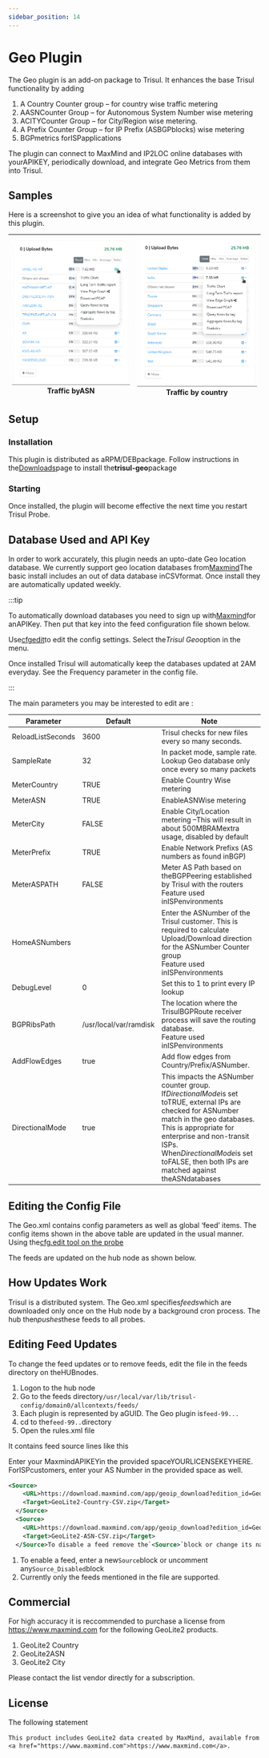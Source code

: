 ```yaml
---
sidebar_position: 14
---
```


# Geo Plugin

The Geo plugin is an add-on package to Trisul. It enhances the base Trisul functionality by adding

1. A Country Counter group – for country wise traffic metering
2. AASNCounter Group – for Autonomous System Number wise metering
3. ACITYCounter Group – for City/Region wise metering.
4. A Prefix Counter Group – for IP Prefix (ASBGPblocks) wise metering
5. BGPmetrics forISPapplications

The plugin can connect to MaxMind and IP2LOC online databases with yourAPIKEY, periodically download, and integrate Geo Metrics from them into Trisul.

## Samples

Here is a screenshot to give you an idea of what functionality is added by this plugin.

| ![](images/trafficbyasn.png)<br/>Traffic byASN | ![](images/trafficbycountry.png)<br/>Traffic by country |
| ------------------------------------------------ | -------------------------------------------------------- |

## Setup

### Installation

This plugin is distributed as aRPM/DEBpackage. Follow instructions in the[Downloads](https://trisul.org/download)page to install the**trisul-geo**package

### Starting

Once installed, the plugin will become effective the next time you restart Trisul Probe.

## Database Used and API Key

In order to work accurately, this plugin needs an upto-date Geo location database. We currently support geo location databases from[Maxmind](https://www.maxmind.com/)The basic install includes an out of data database inCSVformat. Once install they are automatically updated weekly.

:::tip

To automatically download databases you need to sign up with[Maxmind](https://www.maxmind.com/)for anAPIKey. Then put that key into the feed configuration file shown below.

Use[cfgedit](/docs/ref/plugin_configuration )to edit the config settings. Select the*Trisul Geo*option in the menu.

Once installed Trisul will automatically keep the databases updated at 2AM everyday. See the Frequency parameter in the config file.

:::

The main parameters you may be interested to edit are :

| Parameter         | Default                | Note   |
| ----------------- | ---------------------- | --------|
| ReloadListSeconds | 3600                   | Trisul checks for new files every so many seconds.|
| SampleRate        | 32                     | In packet mode, sample rate. Lookup Geo database only once every so many packets  |
| MeterCountry      | TRUE                   | Enable Country Wise metering  |
| MeterASN          | TRUE                   | EnableASNWise metering  |
| MeterCity         | FALSE                  | Enable City/Location metering –This will result in about 500MBRAMextra usage, disabled by default  |
| MeterPrefix       | TRUE                   | Enable Network Prefixs (AS numbers as found inBGP) |
| MeterASPATH       | FALSE                  | Meter AS Path based on theBGPPeering established by Trisul with the routers<br/>Feature used inISPenvironments  |
| HomeASNumbers     |          | Enter the ASNumber of the Trisul customer. This is required to calculate Upload/Download direction for the ASNumber Counter group<br/>Feature used inISPenvironments  |
| DebugLevel        | 0                      | Set this to 1 to print every IP lookup   |
| BGPRibsPath       | /usr/local/var/ramdisk | The location where the TrisulBGPRoute receiver process will save the routing database.<br/>Feature used inISPenvironments |
| AddFlowEdges      | true                   | Add flow edges from Country/Prefix/ASNumber. |
| DirectionalMode   | true                   | This impacts the ASNumber counter group. If*DirectionalMode*is set toTRUE, external IPs are checked for ASNumber match in the geo databases. This is appropriate for enterprise and non-transit ISPs. When*DirectionalMode*is set toFALSE, then both IPs are matched against theASNdatabases |

## Editing the Config File

The Geo.xml contains config parameters as well as global ‘feed’ items. The config items shown in the above table are updated in the usual manner. Using the[cfg.edit tool on the probe](/docs/ref/plugin_configuration )

The feeds are updated on the hub node as shown below.

## How Updates Work

Trisul is a distributed system. The Geo.xml specifies*feeds*which are downloaded only once on the Hub node by a background cron process. The hub then*pushes*these feeds to all probes.

## Editing Feed Updates

To change the feed updates or to remove feeds, edit the file in the feeds directory on theHUBnodes.

1. Logon to the hub node
2. Go to the feeds directory`/usr/local/var/lib/trisul-config/domain0/allcontexts/feeds/`
3. Each plugin is represented by aGUID. The Geo plugin is`feed-99...`
4. cd to the`feed-99..`directory
5. Open the rules.xml file

It contains feed source lines like this

Enter your MaxmindAPIKEYin the provided spaceYOURLICENSEKEYHERE. ForISPcustomers, enter your AS Number in the provided space as well.

```xml
<Source>
    <URL>https://download.maxmind.com/app/geoip_download?edition_id=GeoLite2-Country-CSV&license_key=YOURLICENSEKEYHERE&suffix=zip</URL>
    <Target>GeoLite2-Country-CSV.zip</Target>
  </Source>
  <Source>
    <URL>https://download.maxmind.com/app/geoip_download?edition_id=GeoLite2-ASN-CSV&license_key=YOURLICENSEKEYHERE&suffix=zip</URL>
    <Target>GeoLite2-ASN-CSV.zip</Target>
  </Source>To disable a feed remove the`<Source>`block or change its name to something like`<Source_Disabled>`
```

1. To enable a feed, enter a new`Source`block or uncomment any`Source_Disabled`block
2. Currently only the feeds mentioned in the file are supported.

## Commercial

For high accuracy it is reccommended to purchase a license from https://www.maxmind.com for the following GeoLite2 products.

1. GeoLite2 Country
2. GeoLite2ASN
3. GeoLite2 City

Please contact the list vendor directly for a subscription.

## License

The following statement

```
This product includes GeoLite2 data created by MaxMind, available from
<a href="https://www.maxmind.com">https://www.maxmind.com</a>.
```
